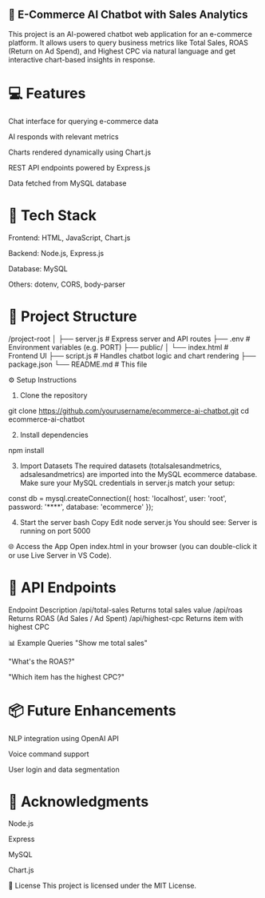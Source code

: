 ## 🛒 E-Commerce AI Chatbot with Sales Analytics
This project is an AI-powered chatbot web application for an e-commerce platform. It allows users to query business metrics like Total Sales, ROAS (Return on Ad Spend), and Highest CPC via natural language and get interactive chart-based insights in response.

# 💻 Features
Chat interface for querying e-commerce data

AI responds with relevant metrics

Charts rendered dynamically using Chart.js

REST API endpoints powered by Express.js

Data fetched from MySQL database

# 🧰 Tech Stack
Frontend: HTML, JavaScript, Chart.js

Backend: Node.js, Express.js

Database: MySQL

Others: dotenv, CORS, body-parser

# 📁 Project Structure

/project-root
│
├── server.js              # Express server and API routes
├── .env                   # Environment variables (e.g. PORT)
├── public/
│   └── index.html         # Frontend UI
├── script.js              # Handles chatbot logic and chart rendering
├── package.json
└── README.md              # This file

⚙️ Setup Instructions
 1. Clone the repository

git clone https://github.com/yourusername/ecommerce-ai-chatbot.git
cd ecommerce-ai-chatbot

 2. Install dependencies

npm install

3. Import Datasets
The required datasets (totalsalesandmetrics, adsalesandmetrics) are  imported into the MySQL ecommerce database.
Make sure your MySQL credentials in server.js match your setup:


const db = mysql.createConnection({
  host: 'localhost',
  user: 'root',
  password: '****',
  database: 'ecommerce'
});

4. Start the server
bash
Copy
Edit
node server.js
You should see:
Server is running on port 5000

🌐 Access the App
Open index.html in your browser (you can double-click it or use Live Server in VS Code).

# 🔌 API Endpoints
Endpoint	Description
/api/total-sales	Returns total sales value
/api/roas	Returns ROAS (Ad Sales / Ad Spent)
/api/highest-cpc	Returns item with highest CPC

📊 Example Queries
"Show me total sales"

"What's the ROAS?"

"Which item has the highest CPC?"

# 📦 Future Enhancements
NLP integration using OpenAI API

Voice command support

User login and data segmentation

# 🙌 Acknowledgments
Node.js

Express

MySQL

Chart.js

📄 License
This project is licensed under the MIT License.
